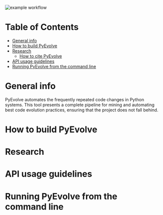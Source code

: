 ![example workflow](https://github.com/ameyaKetkar/InferRules/actions/workflows/gradle.yml/badge.svg)

Table of Contents
=================

   * [General info](#general-info)
   * [How to build PyEvolve](#how-to-build-pyevolve)
   * [Research](#research)
      * [How to cite PyEvolve](#research)
   * [API usage guidelines](#api-usage-guidelines)
   * [Running PyEvolve from the command line](#running-pyevolve-from-the-command-line)
   
# General info 
PyEvolve automates the frequently repeated code changes in Python systems. This tool presents a complete pipeline for mining and automating best code evolution practices, ensuring that the project does not fall behind.

# How to build PyEvolve

# Research

# API usage guidelines

# Running PyEvolve from the command line

